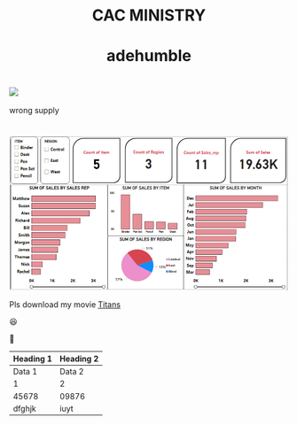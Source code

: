 
# <p align="center"/> CAC MINISTRY </p>
 


# <p align="center"/> adehumble </p>


# <div align="center">
  <img src="AdeHumble/wrongsupply">
  </div>


wrong supply












# <div align="center">
  <img src="SH-Dashboard.PNG">
  </div>

Pls download my movie [Titans](https://wwww.microsoft.com)

😆

🧭

|Heading 1|Heading 2|
|---------|---------|
|Data 1|Data 2|
|1|2|
|45678|09876|
|dfghjk|iuyt|
